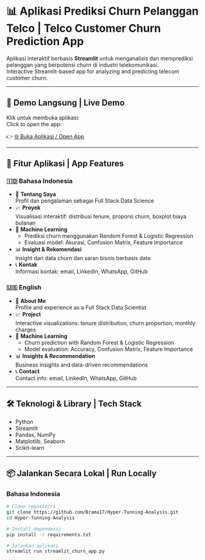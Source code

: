 # 📊 Aplikasi Prediksi Churn Pelanggan Telco | Telco Customer Churn Prediction App

Aplikasi interaktif berbasis **Streamlit** untuk menganalisis dan memprediksi pelanggan yang berpotensi churn di industri telekomunikasi.  
Interactive Streamlit-based app for analyzing and predicting telecom customer churn.

---

## 🚀 Demo Langsung | Live Demo

Klik untuk membuka aplikasi:  
Click to open the app:

👉 [🌐 Buka Aplikasi / Open App](https://hyper-tunning-analysis-nmveepuwbcoevbsuan2dth.streamlit.app)

---

## 📁 Fitur Aplikasi | App Features

### 🇮🇩 Bahasa Indonesia

- 📌 **Tentang Saya**  
  Profil dan pengalaman sebagai Full Stack Data Science  
- 📈 **Proyek**  
  Visualisasi interaktif: distribusi tenure, proporsi churn, boxplot biaya bulanan  
- 🤖 **Machine Learning**  
  - Prediksi churn menggunakan Random Forest & Logistic Regression  
  - Evaluasi model: Akurasi, Confusion Matrix, Feature Importance  
- 📊 **Insight & Rekomendasi**  
  Insight dari data churn dan saran bisnis berbasis data  
- 📞 **Kontak**  
  Informasi kontak: email, LinkedIn, WhatsApp, GitHub  

### 🇺🇸 English

- 📌 **About Me**  
  Profile and experience as a Full Stack Data Scientist  
- 📈 **Project**  
  Interactive visualizations: tenure distribution, churn proportion, monthly charges  
- 🤖 **Machine Learning**  
  - Churn prediction with Random Forest & Logistic Regression  
  - Model evaluation: Accuracy, Confusion Matrix, Feature Importance  
- 📊 **Insights & Recommendation**  
  Business insights and data-driven recommendations  
- 📞 **Contact**  
  Contact info: email, LinkedIn, WhatsApp, GitHub  

---

## 🛠️ Teknologi & Library | Tech Stack

- Python  
- Streamlit  
- Pandas, NumPy  
- Matplotlib, Seaborn  
- Scikit-learn  

---

## 📦 Jalankan Secara Lokal | Run Locally

### Bahasa Indonesia

```bash
# Clone repositori
git clone https://github.com/Brama17/Hyper-Tunning-Analysis.git
cd Hyper-Tunning-Analysis

# Install dependensi
pip install -r requirements.txt

# Jalankan aplikasi
streamlit run streamlit_churn_app.py
